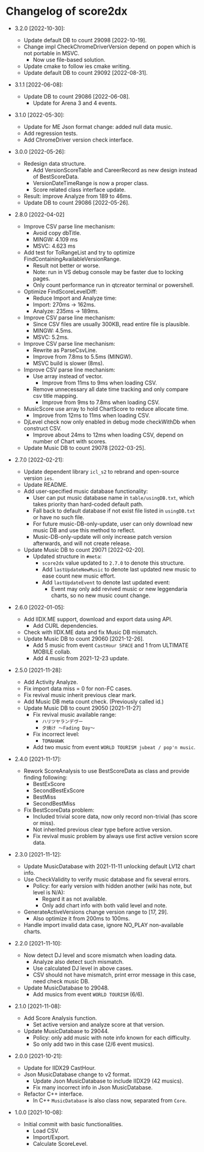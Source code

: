 # Changelog of score2dx

- 3.2.0 [2022-10-30]:
    - Update default DB to count 29098 [2022-10-19].
    - Change impl CheckChromeDriverVersion depend on popen which is not portable in MSVC.
        - Now use file-based solution.
    - Update cmake to follow ies cmake writing.
    - Update default DB to count 29092 [2022-08-31].

- 3.1.1 [2022-06-08]:
    - Update DB to count 29086 [2022-06-08].
        - Update for Arena 3 and 4 events.

- 3.1.0 [2022-05-30]:
    - Update for ME Json format change: added null data music.
    - Add regression tests.
    - Add ChromeDriver version check interface.
    
- 3.0.0 [2022-05-26]:
    - Redesign data structure.
        - Add VersionScoreTable and CareerRecord as new design instead of BestScoreData.
        - VersionDateTimeRange is now a proper class.
        - Score related class interface update.
    - Result: improve Analyze from 189 to 46ms.
    - Update DB to count 29086 [2022-05-26].

- 2.8.0 [2022-04-02]
    - Improve CSV parse line mechanism:
        - Avoid copy dbTitle.
        - MINGW: 4.109 ms
        - MSVC: 4.623 ms
    - Add test for ToRangeList and try to optimize FindContainingAvailableVersionRange.
        - Result not better or worse.
        - Note: run in VS debug console may be faster due to locking pages.
        - Only count performance run in qtcreator terminal or powershell.
    - Optimize FindScoreLevelDiff:
        - Reduce Import and Analyze time:
        - Import: 270ms -> 162ms.
        - Analyze: 235ms -> 189ms.
    - Improve CSV parse line mechanism:
        - Since CSV files are usually 300KB, read entire file is plausible.
        - MINGW: 4.5ms.
        - MSVC: 5.2ms.
    - Improve CSV parse line mechanism:
        - Rewrite as ParseCsvLine.
        - Improve from 7.8ms to 5.5ms (MINGW).
        - MSVC build is slower (8ms).
    - Improve CSV parse line mechanism:
        - Use array instead of vector.
            - Improve from 11ms to 9ms when loading CSV.
        - Remove unnecessary all date time tracking and only compare csv title mapping.
            - Improve from 9ms to 7.8ms when loading CSV.
    - MusicScore use array to hold ChartScore to reduce allocate time.
        - Improve from 12ms to 11ms when loading CSV.
    - DjLevel check now only enabled in debug mode checkWithDb when construct CSV.
        - Improve about 24ms to 12ms when loading CSV, depend on number of Chart with scores.
    - Update Music DB to count 29078 [2022-03-25].

- 2.7.0 [2022-02-21]:
    - Update dependent library `icl_s2` to rebrand and open-source version `ies`.
    - Update README.
    - Add user-specified music database functionality:
        - User can put music database name in `table/usingDB.txt`, which takes priority than hard-coded default path.
        - Fall back to default database if not exist file listed in `usingDB.txt` or have no such file.
        - For future music-DB-only-update, user can only download new music DB and use this method to reflect.
        - Music-DB-only-update will only increase patch version afterwards, and will not create release.
    - Update Music DB to count 29071 [2022-02-20].
        - Updated structure in `#meta`:
            - `score2dx` value updated to `2.7.0` to denote this structure.
            - Add `lastUpdateNewMusic` to denote last updated new music to ease count new music effort.
            - Add `lastUpdateEvent` to denote last updated event:
                - Event may only add revived music or new leggendaria charts, so no new music count change.

- 2.6.0 [2022-01-05]:
    - Add IIDX.ME support, download and export data using API.
        - Add CURL dependencies.
    - Check with IIDX.ME data and fix Music DB mismatch.
    - Update Music DB to count 29060 [2021-12-26].
        - Add 5 music from event `CastHour SPACE` and 1 from ULTIMATE MOBILE collab.
        - Add 4 music from 2021-12-23 update.

- 2.5.0 [2021-11-28]:
    - Add Activity Analyze.
    - Fix import data miss = 0 for non-FC cases.
    - Fix revival music inherit previous clear mark.
    - Add Music DB meta count check. (Previously called id.)
    - Update Music DB to count 29050 [2021-11-27]
        - Fix revival music available range:
            - `ハリツヤランデヴー`
            - `夕焼け ～Fading Day～`
        - Fix incorrect level:
            - `TOMAHAWK`
        - Add two music from event `WORLD TOURISM jubeat / pop'n music`.

- 2.4.0 [2021-11-17]:
    - Rework ScoreAnalysis to use BestScoreData as class and provide finding following:
        - BestExScore
        - SecondBestExScore
        - BestMiss
        - SecondBestMiss
    - Fix BestScoreData problem:
        - Included trivial score data, now only record non-trivial (has score or miss).
        - Not inherited previous clear type before active version.
        - Fix revival music problem by always use first active version score data.

- 2.3.0 [2021-11-12]:
    - Update MusicDatabase with 2021-11-11 unlocking default LV12 chart info.
    - Use CheckValidity to verify music database and fix several errors.
        - Policy: for early version with hidden another (wiki has note, but level is N/A):
            - Regard it as not available.
            - Only add chart info with both valid level and note.
    - GenerateActiveVersions change version range to [17, 29].
        - Also optimize it from 200ms to 100ms.
    - Handle import invalid data case, ignore NO_PLAY non-available charts.

- 2.2.0 [2021-11-10]:
    - Now detect DJ level and score mismatch when loading data.
        - Analyze also detect such mismatch.
        - Use calculated DJ level in above cases.
        - CSV should not have mismatch, print error message in this case, need check music DB.
    - Update MusicDatabase to 29048.
        - Add musics from event `WORLD TOURISM` (6/6).

- 2.1.0 [2021-11-08]:
    - Add Score Analysis function.
        - Set active version and analyze score at that version.
    - Update MusicDatabase to 29044.
        - Policy: only add music with note info known for each difficulty.
        - So only add two in this case (2/6 event musics).

- 2.0.0 [2021-10-21]:
    - Update for IIDX29 CastHour.
    - Json MusicDatabase change to v2 format.
        - Update Json MusicDatabase to include IIDX29 (42 musics).
        - Fix many incorrect info in Json MusicDatabase.
    - Refactor C++ interface.
        - In C++ `MusicDatabase` is also class now, separated from `Core`.

- 1.0.0 [2021-10-08]:
    - Initial commit with basic functionalities.
        - Load CSV.
        - Import/Export.
        - Calculate ScoreLevel.
